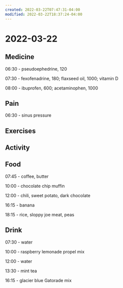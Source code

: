 ```yaml
---
created: 2022-03-22T07:47:31-04:00
modified: 2022-03-22T18:37:24-04:00
---
```


# 2022-03-22

## Medicine

06:30 - pseudoephedrine, 120

07:30 - fexofenadrine, 180; flaxseed oil, 1000; vitamin D

08:00 - ibuprofen, 600; acetaminophen, 1000

## Pain

06:30 - sinus pressure


## Exercises


## Activity


## Food

07:45 - coffee, butter

10:00 - chocolate chip muffin

12:00 - chili, sweet potato, dark chocolate

16:15 - banana

18:15 - rice, sloppy joe meat, peas


## Drink

07:30 - water

10:00 - raspberry lemonade propel mix

12:00 - water

13:30 - mint tea

16:15 - glacier blue Gatorade mix
